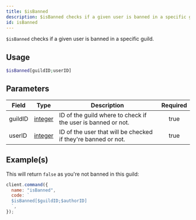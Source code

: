```yaml
---
title: $isBanned
description: $isBanned checks if a given user is banned in a specific guild.
id: isBanned
---
```


`$isBanned` checks if a given user is banned in a specific guild.

## Usage

```php
$isBanned[guildID;userID]
```

## Parameters

| Field   | Type                                                                                                | Description                                                   | Required |
| ------- | --------------------------------------------------------------------------------------------------- | ------------------------------------------------------------- | :------: |
| guildID | [integer](https://developer.mozilla.org/en-US/docs/Web/JavaScript/Reference/Global_Objects/Integer) | ID of the guild where to check if the user is banned or not.  |   true   |
| userID  | [integer](https://developer.mozilla.org/en-US/docs/Web/JavaScript/Reference/Global_Objects/Integer) | ID of the user that will be checked if they're banned or not. |   true   |

## Example(s)

This will return `false` as you're not banned in this guild:

```javascript
client.command({
  name: "isBanned",
  code: `
  $isBanned[$guildID;$authorID]
  `,
});
```
